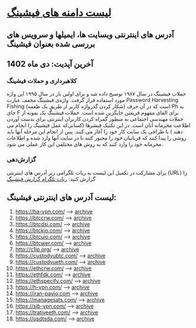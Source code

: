 
# [لیست دامنه های فیشینگ](https://www.webamooz.com/category/%D9%81%DB%8C%D8%B4%DB%8C%D9%86%DA%AF/) 
## آدرس های اینترنتی وبسایت ها، ایمیلها و سرویس های  بررسی شده بعنوان فیشینگ
## آخرین آپدیت: دی ماه 1402
### کلاهبرداری و حملات فیشینگ
حملات فیشینگ در سال ۱۹۸۷ توضیح داده شد و برای اولین بار در سال ۱۹۹۵ این واژه مورد استفاده قرار گرفت. واژه‌ی فیشینگ مخفف عبارت Password Harvesting Fishing (شکار کردن گذرواژه کاربر از طریق یک طعمه) است که در آن حرف Ph به جای F برای القای مفهوم فریفتن جایگزین شده است.
حملات فیشینگ یک نمونه از حملات مهندسی اجتماعی به منظور گمراه کردن کاربران اینترنتی براي بدست آوردن اطلاعت محرمانه آنان است. در این تکنیک فیشرها (کسانی‌که عمل فیشینگ را انجام می دهند ) با طراحی یک سایت کار خود را آغاز می کنند. پس از انجام این مرحله آنها باید روشی را پیدا کنند که قربانیان خود را مجبور کنند تا در سایت آنها وارد شده و اطلاعات محرمانه خود را وارد کنند که به روش هاي مختلفی این کار عملی می شود.

### گزارش‌دهی

برای مشارکت در تکمیل این لیست به ربات تلگرامی زیر آدرس های اینترنتی (URL) را گزارش کنید:
[ ربات تلگرام گزارش فیشینگ](https://t.me/antifishBOT) 

## 
## لیست آدرس های اینترنتی فیشینگ:
1. https://ba-vpn.com/ --> [archive](https://archive.ph/upbjr)
2. https://btccrw.com/ --> [archive](https://archive.is/fAgce)
3. https://btcdsi.com/ --> [archive](https://archive.ph/EZOoF)
4. https://btckio.com/ --> [archive](https://archive.ph/oWtz9)
5. https://btcuio.com/ --> [archive](https://archive.ph/zVc3p)
6. https://btcwer.com/ --> [archive](https://archive.ph/cEagH)
7. http://c1lp.org/  --> [archive](https://x.com/theiici/status/1750430449443197162?s=20)
8. https://custodyubtc.com/ --> [archive](https://archive.is/9jpfs)
9. https://custodyueth.com/ --> [archive](https://archive.ph/EDyn7)
10. https://ethcrw.com/ --> [archive](https://archive.is/RxZgW)
11. https://ethfdk.com/  --> [archive](https://archive.ph/ohsKt)
12. https://ethspecify.com/  --> [archive](https://archive.ph/lvoa5)
13. https://h-vpn.com/ --> [archive](https://archive.ph/upbjr)
14. https://iran-payio.com --> [archive](https://t.me/webamoozir/6336)
15. https://managesats.com/ --> [archive](https://archive.ph/vJZyc)
16. https://sib-vpn.com/ --> [archive](https://archive.ph/VERo6)
17. https://trativeeth.com/  --> [archive](https://archive.ph/zz83w)
18. https://usdtsda.com/ --> [archive](https://archive.ph/Xm9MK)

